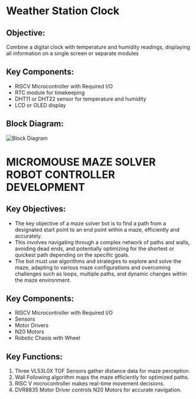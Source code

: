 # Weather Station Clock

## Objective:

Combine a digital clock with temperature and humidity readings, displaying all information on a single screen or separate modules

## Key Components:

+ RISCV Microcontroller with Required  I/O
+ RTC module for timekeeping
+ DHT11 or DHT22 sensor for temperature and humidity
+ LCD or OLED display

## Block Diagram:
![Block Diagram](https://github.com/eceelango/RISC-V_HDP/assets/65966247/b9ede566-33f6-4dd2-8c50-11bc05c8d83e)


# MICROMOUSE MAZE SOLVER ROBOT CONTROLLER DEVELOPMENT

## Key Objectives:

+ The key objective of a maze solver bot is to find a path from a designated start point to an end point within a maze, efficiently and accurately. 
+ This involves navigating through a complex network of paths and walls, avoiding dead ends, and potentially optimizing for the shortest or quickest path depending on the specific goals. 
+ The bot must use algorithms and strategies to explore and solve the maze, adapting to various maze configurations and overcoming challenges such as loops, multiple paths, and dynamic changes within the maze environment.

## Key Components:

+ RISCV Microcontroller with Required  I/O
+ Sensors
+ Motor Drivers
+ N20 Motors
+ Robotic Chasis with Wheel

## Key Functions:

1. Three VL53L0X TOF Sensors gather distance data for maze perception.
2. Wall Following algorithm maps the maze efficiently for optimized paths.
3. RISC V microcontroller makes real-time movement decisions.
4. DVR8835 Motor Driver controls N20 Motors for accurate navigation.
